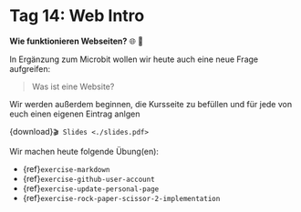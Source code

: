# Tag 14: Web Intro

**Wie funktionieren Webseiten?** 🌐 🤔

In Ergänzung zum Microbit wollen wir heute auch eine
neue Frage aufgreifen:

> Was ist eine Website?

Wir werden außerdem beginnen, die Kursseite zu befüllen
und für jede von euch einen eigenen Eintrag anlgen

{download}`🎬 Slides <./slides.pdf>`

Wir machen heute folgende Übung(en):
- {ref}`exercise-markdown`
- {ref}`exercise-github-user-account`
- {ref}`exercise-update-personal-page`
- {ref}`exercise-rock-paper-scissor-2-implementation`
